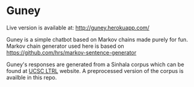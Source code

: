 Guney
=======

Live version is available at: http://guney.herokuapp.com/

Guney is a simple chatbot based on Markov chains made purely for fun. Markov chain generator used here is based on https://github.com/hrs/markov-sentence-generator

Guney's responses are generated from a Sinhala corpus which can be found at
[UCSC LTRL](http://www.ucsc.cmb.ac.lk/ltrl/?page=downloads&lang=en&style=default) website.
A preprocessed version of the corpus is availble in this repo.
